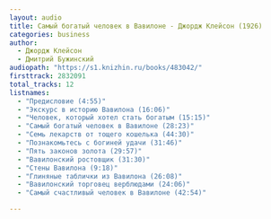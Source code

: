 ```yaml
---
layout: audio
title: Самый богатый человек в Вавилоне - Джордж Клейсон (1926)
categories: business
author:
  - Джордж Клейсон
  - Дмитрий Бужинский
audiopath: "https://s1.knizhin.ru/books/483042/"
firsttrack: 2832091
total_tracks: 12
listnames: 
  - "Предисловие (4:55)"
  - "Экскурс в историю Вавилона (16:06)"
  - "Человек, который хотел стать богатым (15:15)"
  - "Самый богатый человек в Вавилоне (28:23)"
  - "Семь лекарств от тощего кошелька (44:30)"
  - "Познакомьтесь с богиней удачи (31:46)"
  - "Пять законов золота (29:57)"
  - "Вавилонский ростовщик (31:30)"
  - "Стены Вавилона (9:18)"
  - "Глиняные таблички из Вавилона (26:08)"
  - "Вавилонский торговец верблюдами (24:06)"
  - "Самый счастливый человек в Вавилоне (42:54)"

---
```


